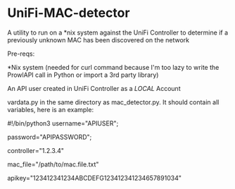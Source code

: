 # UniFi-MAC-detector
A utility to run on a *nix system against the UniFi Controller to determine if a previously unknown MAC has been discovered on the network

Pre-reqs:

*Nix system  (needed for curl command because I'm too lazy to write the ProwlAPI call in Python or import a 3rd party library)

An API user created in UniFi Controller as a *LOCAL* Account

vardata.py in the same directory as mac_detector.py. It should contain all variables, here is an example:

#!/bin/python3
username="APIUSER";

password="APIPASSWORD";

controller="1.2.3.4"

mac_file="/path/to/mac.file.txt"

apikey="123412341234ABCDEFG123412341234657891034"

